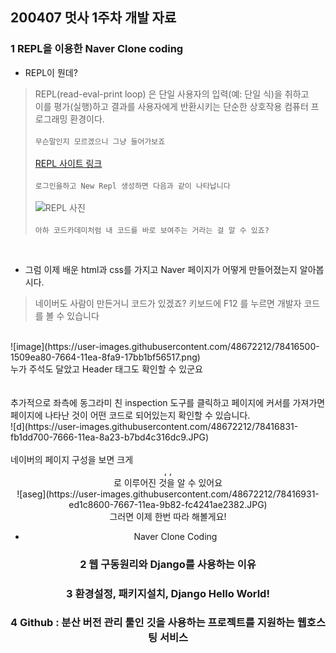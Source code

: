 ## 200407 멋사 1주차 개발 자료

### 1 REPL을 이용한 Naver Clone coding
- REPL이 뭔데?
> REPL(read-eval-print loop) 은 단일 사용자의 입력(예: 단일 식)을 취하고<br/>
이를 평가(실행)하고 결과를 사용자에게 반환시키는 단순한 상호작용 컴퓨터 프로그래밍 환경이다.<br/><br/>
`무슨말인지 모르겠으니 그냥 들어가보죠`<br/><br/>
[REPL 사이트 링크](https://repl.it/) <br/><br/>
`로그인을하고 New Repl 생성하면 다음과 같이 나타납니다`<br/><br/>
![REPL 사진](https://user-images.githubusercontent.com/48672212/78416212-61ecc180-7662-11ea-99f0-9b3aff51a24e.JPG)<br/><br/>
`아하 코드카데미처럼 내 코드를 바로 보여주는 거라는 걸 알 수 있죠?`<br/>
<br/>

- 그럼 이제 배운 html과 css를 가지고 Naver 페이지가 어떻게 만들어졌는지 알아봅시다.<br/>
> 네이버도 사람이 만든거니 코드가 있겠죠? 키보드에 F12 를 누르면 개발자 코드를 볼 수 있습니다
<br/>
![image](https://user-images.githubusercontent.com/48672212/78416500-1509ea80-7664-11ea-8fa9-17bb1bf56517.png)<br/>
누가 주석도 달았고 Header 태그도 확인할 수 있군요<br/><br/><br/>
추가적으로 좌측에 동그라미 친 inspection 도구를 클릭하고 페이지에 커서를 가져가면페이지에 나타난 것이 어떤 코드로 되어있는지 확인할 수 있습니다.<br/>
![d](https://user-images.githubusercontent.com/48672212/78416831-fb1dd700-7666-11ea-8a23-b7bd4c316dc9.JPG)<br/><br/>
네이버의 페이지 구성을 보면 크게 <header>, <content>, <Footer> 로 이루어진 것을 알 수 있어요<br/>
![aseg](https://user-images.githubusercontent.com/48672212/78416931-ed1c8600-7667-11ea-9b82-fc4241ae2382.JPG)<br/>
그러면 이제 한번 따라 해볼게요!
  
- Naver Clone Coding





### 2 웹 구동원리와 Django를 사용하는 이유

### 3 환경설정, 패키지설치, Django Hello World!

### 4 Github : 분산 버전 관리 툴인 깃을 사용하는 프로젝트를 지원하는 웹호스팅 서비스

